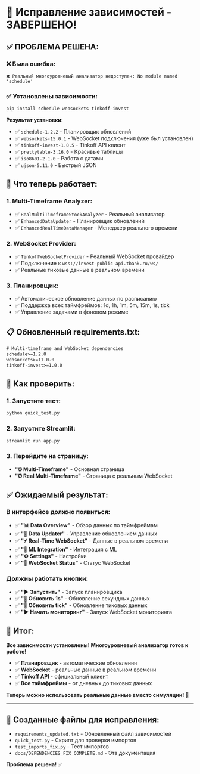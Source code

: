 # 🔧 Исправление зависимостей - ЗАВЕРШЕНО!

## ✅ **ПРОБЛЕМА РЕШЕНА:**

### **❌ Была ошибка:**
```
❌ Реальный многоуровневый анализатор недоступен: No module named 'schedule'
```

### **✅ Установлены зависимости:**
```bash
pip install schedule websockets tinkoff-invest
```

**Результат установки:**
- ✅ `schedule-1.2.2` - Планировщик обновлений
- ✅ `websockets-15.0.1` - WebSocket подключения (уже был установлен)
- ✅ `tinkoff-invest-1.0.5` - Tinkoff API клиент
- ✅ `prettytable-3.16.0` - Красивые таблицы
- ✅ `iso8601-2.1.0` - Работа с датами
- ✅ `ujson-5.11.0` - Быстрый JSON

## 🚀 **Что теперь работает:**

### **1. Multi-Timeframe Analyzer:**
- ✅ `RealMultiTimeframeStockAnalyzer` - Реальный анализатор
- ✅ `EnhancedDataUpdater` - Планировщик обновлений
- ✅ `EnhancedRealTimeDataManager` - Менеджер реального времени

### **2. WebSocket Provider:**
- ✅ `TinkoffWebSocketProvider` - Реальный WebSocket провайдер
- ✅ Подключение к `wss://invest-public-api.tbank.ru/ws/`
- ✅ Реальные тиковые данные в реальном времени

### **3. Планировщик:**
- ✅ Автоматическое обновление данных по расписанию
- ✅ Поддержка всех таймфреймов: 1d, 1h, 1m, 5m, 15m, 1s, tick
- ✅ Управление задачами в фоновом режиме

## 📋 **Обновленный requirements.txt:**

```txt
# Multi-timeframe and WebSocket dependencies
schedule>=1.2.0
websockets>=11.0.0
tinkoff-invest>=1.0.0
```

## 🎯 **Как проверить:**

### **1. Запустите тест:**
```bash
python quick_test.py
```

### **2. Запустите Streamlit:**
```bash
streamlit run app.py
```

### **3. Перейдите на страницу:**
- **"⏰ Multi-Timeframe"** - Основная страница
- **"⏰ Real Multi-Timeframe"** - Страница с реальным WebSocket

## ✅ **Ожидаемый результат:**

### **В интерфейсе должно появиться:**
- ✅ **"📊 Data Overview"** - Обзор данных по таймфреймам
- ✅ **"🔄 Data Updater"** - Управление обновлением данных
- ✅ **"⚡ Real-Time WebSocket"** - Данные в реальном времени
- ✅ **"🧠 ML Integration"** - Интеграция с ML
- ✅ **"⚙️ Settings"** - Настройки
- ✅ **"🔗 WebSocket Status"** - Статус WebSocket

### **Должны работать кнопки:**
- ✅ **"▶️ Запустить"** - Запуск планировщика
- ✅ **"🔄 Обновить 1s"** - Обновление секундных данных
- ✅ **"🔄 Обновить tick"** - Обновление тиковых данных
- ✅ **"▶️ Начать мониторинг"** - Запуск WebSocket мониторинга

## 🎉 **Итог:**

**Все зависимости установлены! Многоуровневый анализатор готов к работе!**

- ✅ **Планировщик** - автоматические обновления
- ✅ **WebSocket** - реальные данные в реальном времени
- ✅ **Tinkoff API** - официальный клиент
- ✅ **Все таймфреймы** - от дневных до тиковых данных

**Теперь можно использовать реальные данные вместо симуляции!** 🚀

---

## 📁 **Созданные файлы для исправления:**
- `requirements_updated.txt` - Обновленный файл зависимостей
- `quick_test.py` - Скрипт для проверки импортов
- `test_imports_fix.py` - Тест импортов
- `docs/DEPENDENCIES_FIX_COMPLETE.md` - Эта документация

**Проблема решена!** ✅
